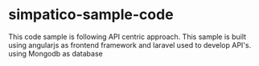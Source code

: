 # simpatico-sample-code

This code sample is following API centric approach. This sample is built using angularjs as frontend framework and laravel used to develop API's.
using Mongodb as database
